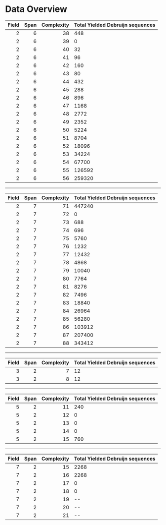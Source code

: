 # Data Overview

|   Field |   Span |   Complexity | Total Yielded Debruijn sequences   |
|--------:|-------:|-------------:|:-----------------------------------|
|       2 |      6 |           38 |               448                  |
|       2 |      6 |           39 |               0                    |
|       2 |      6 |           40 |               32                   |
|       2 |      6 |           41 |               96                   |
|       2 |      6 |           42 |               160                  |
|       2 |      6 |           43 |               80                   |
|       2 |      6 |           44 |               432                  |
|       2 |      6 |           45 |               288                  |
|       2 |      6 |           46 |               896                  |
|       2 |      6 |           47 |               1168                 |
|       2 |      6 |           48 |               2772                 |
|       2 |      6 |           49 |               2352                 |
|       2 |      6 |           50 |               5224                 |
|       2 |      6 |           51 |               8704                 |
|       2 |      6 |           52 |               18096                |
|       2 |      6 |           53 |               34224                |
|       2 |      6 |           54 |               67700                |
|       2 |      6 |           55 |               126592               |
|       2 |      6 |           56 |               259320               |
---
|   Field |   Span |   Complexity | Total Yielded Debruijn sequences   |
|--------:|-------:|-------------:|:-----------------------------------|
|       2 |      7 |           71 |                 447240             |
|       2 |      7 |           72 |                 0                  |
|       2 |      7 |           73 |                 688                |
|       2 |      7 |           74 |                 696                |
|       2 |      7 |           75 |                 5760               |
|       2 |      7 |           76 |                 1232               |
|       2 |      7 |           77 |                 12432              |
|       2 |      7 |           78 |                 4868               |
|       2 |      7 |           79 |                 10040              |
|       2 |      7 |           80 |                 7764               |
|       2 |      7 |           81 |                 8276               |
|       2 |      7 |           82 |                 7496               |
|       2 |      7 |           83 |                 18840              |
|       2 |      7 |           84 |                 26964              |
|       2 |      7 |           85 |                 56280              |
|       2 |      7 |           86 |                 103912             |
|       2 |      7 |           87 |                 207400             |
|       2 |      7 |           88 |                 343412             |
---
|   Field |   Span |   Complexity | Total Yielded Debruijn sequences   |
|--------:|-------:|-------------:|:-----------------------------------|
|       3 |      2 |            7 |                 12                 |
|       3 |      2 |            8 |                 12                 |
---
|   Field |   Span |   Complexity | Total Yielded Debruijn sequences   |
|--------:|-------:|-------------:|:-----------------------------------|
|       5 |      2 |           11 |                 240                |
|       5 |      2 |           12 |                 0                  |
|       5 |      2 |           13 |                 0                  |
|       5 |      2 |           14 |                 0                  |
|       5 |      2 |           15 |                 760                |
---
|   Field |   Span |   Complexity | Total Yielded Debruijn sequences   |
|--------:|-------:|-------------:|:-----------------------------------|
|       7 |      2 |           15 |                 2268               |
|       7 |      2 |           16 |                 2268               |
|       7 |      2 |           17 |                 0                  |
|       7 |      2 |           18 |                 0                  |
|       7 |      2 |           19 |                 --                 |
|       7 |      2 |           20 |                 --                 |
|       7 |      2 |           21 |                 --                 |
